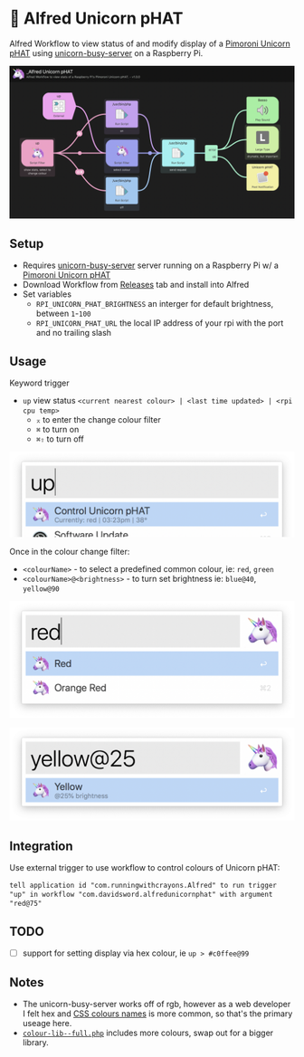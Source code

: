 # 🦄 Alfred Unicorn pHAT

Alfred Workflow to view status of and modify display of a [Pimoroni Unicorn pHAT](https://shop.pimoroni.com/products/unicorn-phat) using [unicorn-busy-server](https://github.com/estruyf/unicorn-busy-server/) on a Raspberry Pi.

![](images/workflow.png)

## Setup

- Requires [unicorn-busy-server](https://github.com/estruyf/unicorn-busy-server/) server running on a Raspberry Pi w/ a [Pimoroni Unicorn pHAT](https://shop.pimoroni.com/products/unicorn-phat)
- Download Workflow from [Releases](https://github.com/davidsword/alfred-unicorn-phat/releases) tab and install into Alfred
- Set variables
  - `RPI_UNICORN_PHAT_BRIGHTNESS` an interger for default brightness, between `1`-`100`
  - `RPI_UNICORN_PHAT_URL` the local IP address of your rpi with the port and no trailing slash

## Usage

Keyword trigger

- `up` view status `<current nearest colour> | <last time updated> | <rpi cpu temp>`
  - `⌅` to enter the change colour filter
  - `⌘` to turn on
  - `⌘⇧` to turn off

![](images/up.png)

Once in the colour change filter:

* `<colourName>` - to select a predefined common colour, ie: `red`, `green`
* `<colourName>@<brightness>` - to turn set brightness ie: `blue@40`, `yellow@90`

![](images/up-select.png)

![](images/up-select+brightness.png)


## Integration

Use external trigger to use workflow to control colours of Unicorn pHAT:

```
tell application id "com.runningwithcrayons.Alfred" to run trigger "up" in workflow "com.davidsword.alfredunicornphat" with argument "red@75"
```

## TODO

- [ ] support for setting display via hex colour, ie `up > #c0ffee@99`

## Notes

* The unicorn-busy-server works off of rgb, however as a web developer I felt hex and [CSS colours names](https://www.w3schools.com/colors/colors_names.asp) is more common, so that's the primary useage here.
* [`colour-lib--full.php`](colour-lib--full.php) includes more colours, swap out for a bigger library.
